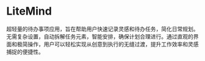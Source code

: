 # LiteMind
超轻量的待办事项应用，旨在帮助用户快速记录灵感和待办任务，简化日常规划。无需复杂设置，自动拆解任务元素，智能安排，确保计划合理进行。通过直观的界面和极简操作，用户可以轻松实现从创意到执行的无缝过渡，提升工作效率和灵感捕捉的便捷性。
